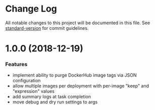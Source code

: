 # Change Log

All notable changes to this project will be documented in this file. See [standard-version](https://github.com/conventional-changelog/standard-version) for commit guidelines.


<a name="1.0.0"></a>
# 1.0.0 (2018-12-19)

### Features

* implement ability to purge DockerHub image tags via JSON configuration
* allow multiple images per deployment with per-image "keep" and "expression" values
* add summary logs at task completion
* move debug and dry run settings to args
